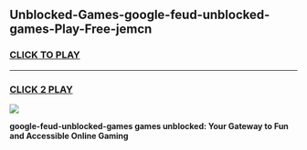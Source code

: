 
## Unblocked-Games-google-feud-unblocked-games-Play-Free-jemcn
<h3>
<a href="https://premium76.site?title=google-feud-unblocked-games&ref=15A">CLICK TO PLAY</a></h3>
<hr>

<h3>
<a href="https://premium76.site?title=google-feud-unblocked-games&ref=15A">CLICK 2 PLAY</a>
  
</h3>

<a href="https://premium76.site?title=google-feud-unblocked-games&ref=15A"><img src="https://clearcache.store/games.png"></a>


**google-feud-unblocked-games games unblocked: Your Gateway to Fun and Accessible Online Gaming**
